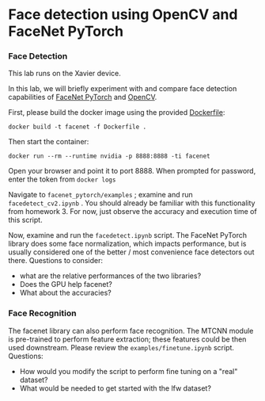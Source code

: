 # Face detection using OpenCV and FaceNet PyTorch

### Face Detection

This lab runs on the Xavier device.

In this lab, we will briefly experiment with and compare face detection capabilities of [FaceNet PyTorch](https://github.com/timesler/facenet-pytorch) 
and [OpenCV](https://opencv.org/).

First, please build the docker image using the provided [Dockerfile](Dockerfile):
```
docker build -t facenet -f Dockerfile .
```
Then start the container:
```
docker run --rm --runtime nvidia -p 8888:8888 -ti facenet
```
Open your browser and point it to port 8888.  When prompted for password, enter the token from `docker logs`

Navigate to `facenet_pytorch/examples` ; examine and run `facedetect_cv2.ipynb` . You should already be familiar with this functionality from homework 3.
For now, just observe the accuracy and execution time of this script.

Now, examine and run the `facedetect.ipynb` script. The FaceNet PyTorch library does some face normalization, which impacts performance, but is usually considered 
one of the better / most convenience face detectors out there.
Questions to consider:
* what are the relative performances of the two libraries?
* Does the GPU help facenet?
* What about the accuracies?

### Face Recognition
The facenet library can also perform face recognition. The MTCNN module is pre-trained to perform feature extraction; these features could be then used downstream.
Please review the `examples/finetune.ipynb` script.
Questions:
* How would you modify the script to perform fine tuning on a "real" dataset?
* What would be needed to get started with the lfw dataset?
